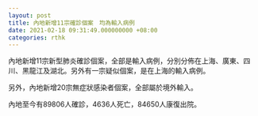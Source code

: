 ```yaml
---
layout: post
title: 內地新增11宗確診個案　均為輸入病例
date: 2021-02-18 09:31:49.000000000 +08:00
categories: rthk
---
```


內地新增11宗新型肺炎確診個案，全部是輸入病例，分別分佈在上海、廣東、四川、黑龍江及湖北。另外有一宗疑似個案，是在上海的輸入病例。

另外，內地新增20宗無症狀感染者個案，全部屬於境外輸入。

內地至今有89806人確診，4636人死亡，84650人康復出院。
